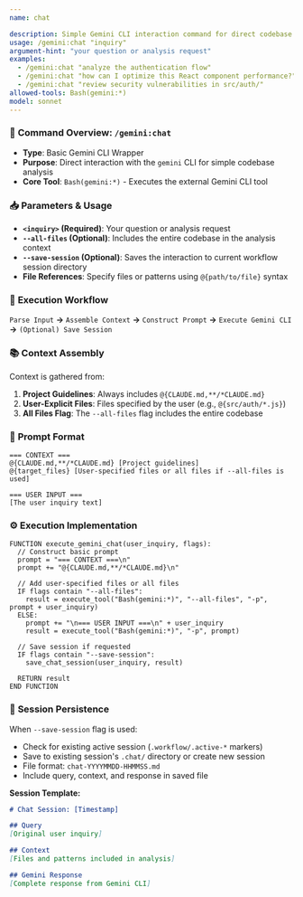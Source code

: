 ```yaml
---
name: chat

description: Simple Gemini CLI interaction command for direct codebase analysis
usage: /gemini:chat "inquiry"
argument-hint: "your question or analysis request"
examples:
  - /gemini:chat "analyze the authentication flow"
  - /gemini:chat "how can I optimize this React component performance?"
  - /gemini:chat "review security vulnerabilities in src/auth/"
allowed-tools: Bash(gemini:*)
model: sonnet
---
```


### 🚀 **Command Overview: `/gemini:chat`**

-   **Type**: Basic Gemini CLI Wrapper
-   **Purpose**: Direct interaction with the `gemini` CLI for simple codebase analysis
-   **Core Tool**: `Bash(gemini:*)` - Executes the external Gemini CLI tool

### 📥 **Parameters & Usage**

-   **`<inquiry>` (Required)**: Your question or analysis request
-   **`--all-files` (Optional)**: Includes the entire codebase in the analysis context
-   **`--save-session` (Optional)**: Saves the interaction to current workflow session directory
-   **File References**: Specify files or patterns using `@{path/to/file}` syntax

### 🔄 **Execution Workflow**

`Parse Input` **->** `Assemble Context` **->** `Construct Prompt` **->** `Execute Gemini CLI` **->** `(Optional) Save Session`

### 📚 **Context Assembly**

Context is gathered from:
1. **Project Guidelines**: Always includes `@{CLAUDE.md,**/*CLAUDE.md}`
2. **User-Explicit Files**: Files specified by the user (e.g., `@{src/auth/*.js}`)
3. **All Files Flag**: The `--all-files` flag includes the entire codebase

### 📝 **Prompt Format**

```
=== CONTEXT ===
@{CLAUDE.md,**/*CLAUDE.md} [Project guidelines]
@{target_files} [User-specified files or all files if --all-files is used]

=== USER INPUT ===
[The user inquiry text]
```

### ⚙️ **Execution Implementation**

```pseudo
FUNCTION execute_gemini_chat(user_inquiry, flags):
  // Construct basic prompt
  prompt = "=== CONTEXT ===\n"
  prompt += "@{CLAUDE.md,**/*CLAUDE.md}\n"
  
  // Add user-specified files or all files
  IF flags contain "--all-files":
    result = execute_tool("Bash(gemini:*)", "--all-files", "-p", prompt + user_inquiry)
  ELSE:
    prompt += "\n=== USER INPUT ===\n" + user_inquiry
    result = execute_tool("Bash(gemini:*)", "-p", prompt)
  
  // Save session if requested
  IF flags contain "--save-session":
    save_chat_session(user_inquiry, result)
  
  RETURN result
END FUNCTION
```

### 💾 **Session Persistence**

When `--save-session` flag is used:
-   Check for existing active session (`.workflow/.active-*` markers)
-   Save to existing session's `.chat/` directory or create new session
-   File format: `chat-YYYYMMDD-HHMMSS.md`
-   Include query, context, and response in saved file

**Session Template:**
```markdown
# Chat Session: [Timestamp]

## Query
[Original user inquiry]

## Context
[Files and patterns included in analysis]

## Gemini Response
[Complete response from Gemini CLI]
```